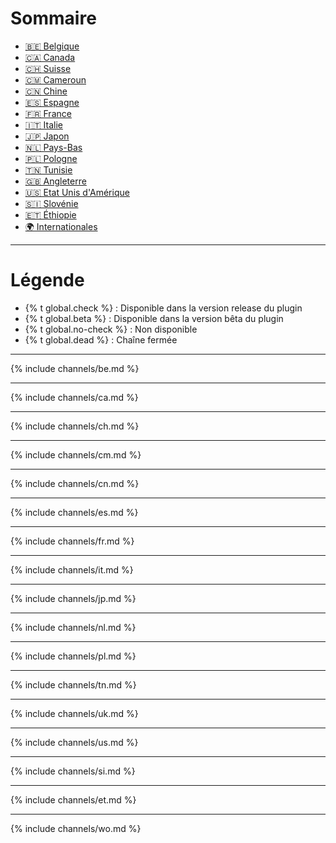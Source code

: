 # Sommaire

* [🇧🇪 Belgique](#-belgique)
* [🇨🇦 Canada](#-canada)
* [🇨🇭 Suisse](#-suisse)
* [🇨🇲 Cameroun](#-cameroun)
* [🇨🇳 Chine](#-chine)
* [🇪🇸 Espagne](#-espagne)
* [🇫🇷 France](#-france)
* [🇮🇹 Italie](#-italie)
* [🇯🇵 Japon](#-japon)
* [🇳🇱 Pays-Bas](#-pays-bas)
* [🇵🇱 Pologne](#-pologne)
* [🇹🇳 Tunisie](#-tunisie)
* [🇬🇧 Angleterre](#-angleterre)
* [🇺🇸 Etat Unis d'Amérique](#-etat-unis-damérique)
* [🇸🇮 Slovénie](#-slovénie)
* [🇪🇹 Éthiopie](#-éthiopie)
* [🌍 Internationales](#-internationales)

---

# Légende

* {% t global.check %} : Disponible dans la version release du plugin
* {% t global.beta %} : Disponible dans la version bêta du plugin
* {% t global.no-check %} : Non disponible
* {% t global.dead %} : Chaîne fermée

---

{% include channels/be.md %}

---

{% include channels/ca.md %}

---

{% include channels/ch.md %}

---

{% include channels/cm.md %}

---

{% include channels/cn.md %}

---

{% include channels/es.md %}

---

{% include channels/fr.md %}

---

{% include channels/it.md %}

---

{% include channels/jp.md %}

---

{% include channels/nl.md %}

---

{% include channels/pl.md %}

---

{% include channels/tn.md %}

---

{% include channels/uk.md %}

---

{% include channels/us.md %}

---

{% include channels/si.md %}

---

{% include channels/et.md %}

---

{% include channels/wo.md %}
